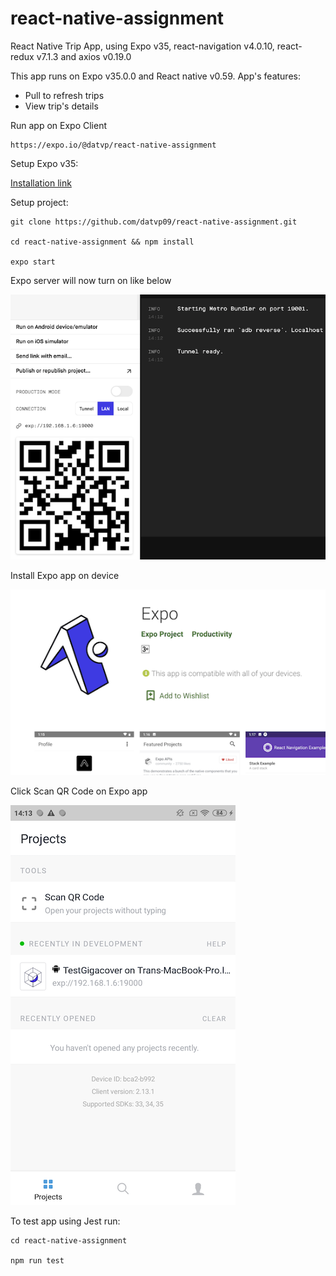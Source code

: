 # react-native-assignment
React Native Trip App, using Expo v35, react-navigation v4.0.10, react-redux v7.1.3 and axios v0.19.0

This app runs on Expo v35.0.0 and React native v0.59. App's features:

* Pull to refresh trips
* View trip's details

Run app on Expo Client

```
https://expo.io/@datvp/react-native-assignment
```

Setup Expo v35:

[Installation link](https://docs.expo.io/versions/v35.0.0/get-started/installation/
)

Setup project:
```
git clone https://github.com/datvp09/react-native-assignment.git

cd react-native-assignment && npm install

expo start
```

Expo server will now turn on like below

![Screenshot](expo-server.png)

Install Expo app on device

![Screenshot](expo-app.png)

Click Scan QR Code on Expo app

![Screenshot](expo-app-scan.png)

To test app using Jest run:
```
cd react-native-assignment

npm run test
```
